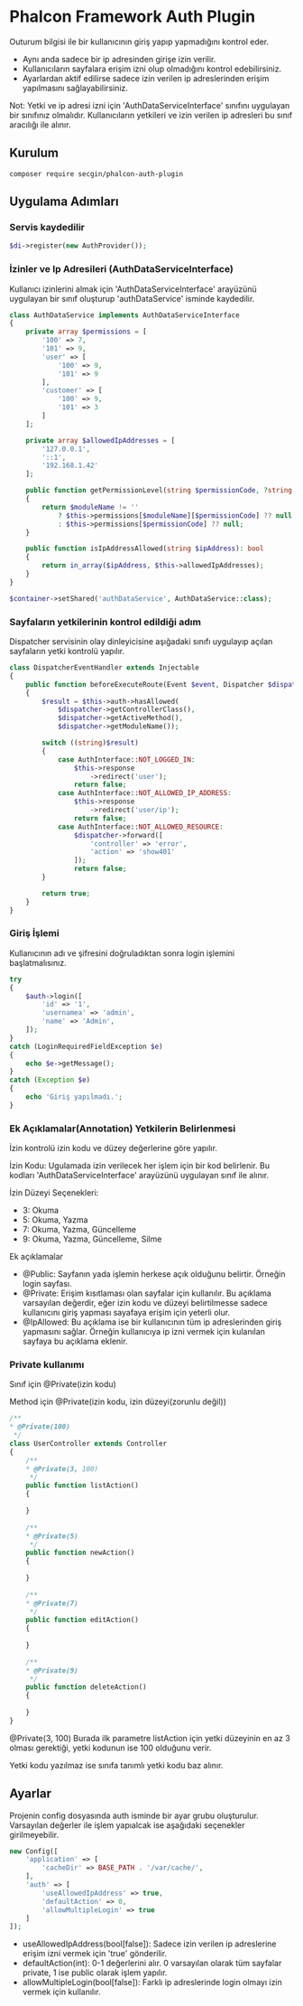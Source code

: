 # Phalcon Framework Auth Plugin

Outurum bilgisi ile bir kullanıcının giriş yapıp yapmadığını kontrol eder.

- Aynı anda sadece bir ip adresinden girişe izin verilir.
- Kullanıcıların sayfalara erişim izni olup olmadığını kontrol edebilirsiniz.
- Ayarlardan aktif edilirse sadece izin verilen ip adreslerinden erişim yapılmasını sağlayabilirsiniz.

Not: Yetki ve ip adresi izni için 'AuthDataServiceInterface' sınıfını uygulayan bir sınıfınız olmalıdır. Kullanıcıların
yetkileri ve izin verilen ip adresleri bu sınıf aracılığı ile alınır.

## Kurulum

```
composer require secgin/phalcon-auth-plugin
```

## Uygulama Adımları

### Servis kaydedilir

```php
$di->register(new AuthProvider());
```

### İzinler ve Ip Adresileri (AuthDataServiceInterface)

Kullanıcı izinlerini almak için 'AuthDataServiceInterface' arayüzünü uygulayan bir sınıf oluşturup 'authDataService'
isminde kaydedilir.

```php
class AuthDataService implements AuthDataServiceInterface
{
    private array $permissions = [
        '100' => 7,
        '101' => 9,
        'user' => [
            '100' => 9,
            '101' => 9
        ],
        'customer' => [
            '100' => 9,
            '101' => 3
        ]
    ];

    private array $allowedIpAddresses = [
        '127.0.0.1',
        '::1',
        '192.168.1.42'
    ];

    public function getPermissionLevel(string $permissionCode, ?string $moduleName = null): ?int
    {
        return $moduleName != ''
            ? $this->permissions[$moduleName][$permissionCode] ?? null
            : $this->permissions[$permissionCode] ?? null;
    }

    public function isIpAddressAllowed(string $ipAddress): bool
    {
        return in_array($ipAddress, $this->allowedIpAddresses);
    }
}
```

```php
$container->setShared('authDataService', AuthDataService::class);
```

### <a name="authDataServiceInterface"></a>Sayfaların yetkilerinin kontrol edildiği adım

Dispatcher servisinin olay dinleyicisine aşığadaki sınıfı uygulayıp açılan sayfaların yetki kontrolü yapılır.

```php
class DispatcherEventHandler extends Injectable
{
    public function beforeExecuteRoute(Event $event, Dispatcher $dispatcher): bool
    {
        $result = $this->auth->hasAllowed(
            $dispatcher->getControllerClass(),
            $dispatcher->getActiveMethod(),
            $dispatcher->getModuleName());

        switch ((string)$result)
        {
            case AuthInterface::NOT_LOGGED_IN:
                $this->response
                    ->redirect('user');
                return false;
            case AuthInterface::NOT_ALLOWED_IP_ADDRESS:
                $this->response
                    ->redirect('user/ip');
                return false;
            case AuthInterface::NOT_ALLOWED_RESOURCE:
                $dispatcher->forward([
                    'controller' => 'error',
                    'action' => 'show401'
                ]);
                return false;
        }

        return true;
    }
}
```

### Giriş İşlemi

Kullanıcının adı ve şifresini doğruladıktan sonra login işlemini başlatmalısınız.

```php
try
{
    $auth->login([
        'id' => '1',
        'usernamea' => 'admin',
        'name' => 'Admin',
    ]);
}
catch (LoginRequiredFieldException $e)
{
    echo $e->getMessage();
}
catch (Exception $e)
{
    echo 'Giriş yapılmadı.';
}
```

### Ek Açıklamalar(Annotation) Yetkilerin Belirlenmesi

İzin kontrolü izin kodu ve düzey değerlerine göre yapılır.

İzin Kodu: Ugulamada izin verilecek her işlem için bir kod belirlenir. Bu kodları 'AuthDataServiceInterface' arayüzünü
uygulayan sınıf ile alınır.

İzin Düzeyi Seçenekleri:

- 3: Okuma
- 5: Okuma, Yazma
- 7: Okuma, Yazma, Güncelleme
- 9: Okuma, Yazma, Güncelleme, Silme

Ek açıklamalar

- @Public: Sayfanın yada işlemin herkese açık olduğunu belirtir. Örneğin login sayfası.
- @Private: Erişim kısıtlaması olan sayfalar için kullanılır. Bu açıklama varsayılan değerdir, eğer izin kodu ve düzeyi
  belirtilmesse sadece kullanıcını giriş yapması sayafaya erişim için yeterli olur.
- @IpAllowed: Bu açıklama ise bir kullanıcının tüm ip adreslerinden giriş yapmasını sağlar. Örneğin kullanıcıya ip izni
  vermek için kulanılan sayfaya bu açıklama eklenir.

### Private kullanımı

Sınıf için @Private(izin kodu)

Method için @Private(izin kodu, izin düzeyi(zorunlu değil))

```php
/**
* @Private(100)
 */
class UserController extends Controller 
{
    /**
    * @Private(3, 100) 
     */
    public function listAction()
    {
    
    }
    
    /**
    * @Private(5) 
     */
    public function newAction()
    {
    
    }
    
    /**
    * @Private(7) 
     */
    public function editAction()
    {
    
    }
    
    /**
    * @Private(9) 
     */
    public function deleteAction()
    {
    
    }
}
```

@Private(3, 100) Burada ilk parametre listAction için yetki düzeyinin en az 3 olması gerektiği, yetki kodunun ise 100
olduğunu verir.

Yetki kodu yazılmaz ise sınıfa tanımlı yetki kodu baz alınır.

## Ayarlar

Projenin config dosyasında auth isminde bir ayar grubu oluşturulur. Varsayılan değerler ile işlem yapıalcak ise
aşağıdaki seçenekler girilmeyebilir.

```php
new Config([
    'application' => [
        'cacheDir' => BASE_PATH . '/var/cache/',
    ],
    'auth' => [
        'useAllowedIpAddress' => true,
        'defaultAction' => 0,
        'allowMultipleLogin' => true
    ]
]);
```

- useAllowedIpAddress(bool[false]): Sadece izin verilen ip adreslerine erişim izni vermek için 'true' gönderilir.
- defaultAction(int): 0-1 değerlerini alır. 0 varsayılan olarak tüm sayfalar private, 1 ise public olarak işlem yapılır.
- allowMultipleLogin(bool[false]): Farklı ip adreslerinde login olmayı izin vermek için kullanılır.